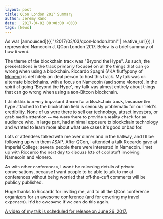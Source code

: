 ```yaml
---
layout: post
title: QCon London 2017 Summary
author: Jeremy Rand
date:   2017-04-02 00:00:00 +0000
tags: [News]
---
```


As was [announced]({{ "/2017/03/03/qcon-london.html" | relative_url }}), I represented Namecoin at QCon London 2017.  Below is a brief summary of how it went.

The theme of the blockchain track was "Beyond the Hype".  As such, the presentations in the track primarily focused on all the things that can go wrong when using a blockchain.  Riccardo Spagni (AKA fluffypony of [Monero](https://getmonero.org/)) is definitely an ideal person to host this track.  My talk was on alternate blockchains, with a focus on Namecoin (and some Monero).  In the spirit of going "Beyond the Hype", my talk was almost entirely about things that can go wrong when using a non-Bitcoin blockchain.

I think this is a very important theme for a blockchain track, because the hype attached to the blockchain field is seriously problematic for our field's credibility.  None of us were there to sell our technology, attract investors, or grab media attention -- we were there to provide a reality check for an audience who, in large part, had minimal exposure to blockchain technology and wanted to learn more about what use cases it's good or bad for.

Lots of attendees talked with me over dinner and in the hallway, and I'll be following up with them ASAP.  After QCon, I attended a talk Riccardo gave at Imperial College; several people there were interested in Namecoin.  I met up with Riccardo the next day to discuss lots of cool stuff involving Namecoin and Monero.

As with other conferences, I won't be releasing details of private conversations, because I want people to be able to talk to me at conferences without being worried that off-the-cuff comments will be publicly published.

Huge thanks to Riccardo for inviting me, and to all the QCon conference organizers for an awesome conference (and for covering my travel expenses).  It'd be awesome if we can do this again.

[A video of my talk is scheduled for release on June 26, 2017.](https://qconlondon.com/2017-session-videos)

